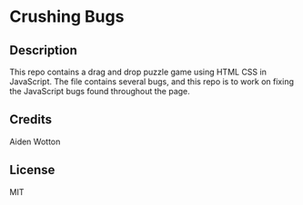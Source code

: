 # Crushing Bugs

## Description
This repo contains a drag and drop puzzle game using HTML CSS in JavaScript. The file contains several bugs, and this repo is to work on fixing the JavaScript bugs found throughout the page.  

## Credits 
Aiden Wotton

## License 
MIT